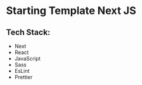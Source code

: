 # Starting Template Next JS
## Tech Stack:
* Next  
* React  
* JavaScript  
* Sass
* EsLint  
* Prettier  
